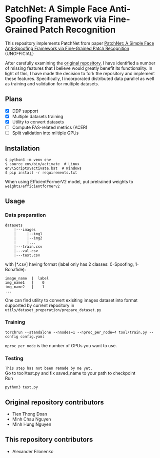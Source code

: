 # PatchNet: A Simple Face Anti-Spoofing Framework via Fine-Grained Patch Recognition

This repository implements PatchNet from paper [PatchNet: A Simple Face Anti-Spoofing Framework via Fine-Grained Patch Recognition](https://arxiv.org/abs/2203.14325) (UNOFFICIAL)

After carefully examining the [original repository](https://github.com/doantienthongbku/Implementation-patchnet), I have identified a number of missing features that I believe would greatly benefit its functionality. In light of this, I have made the decision to fork the repository and implement these features. Specifically, I incorporated distributed data parallel as well as training and validation for multiple datasets.

## Plans
- [x] DDP support
- [x] Multiple datasets training
- [x] Utility to convert datasets
- [ ] Compute FAS-related metrics (ACER)
- [ ] Split validation into miltiple GPUs

## Installation
```
$ python3 -m venv env
$ source env/bin/activate  # Linux
env\Scripts\activate.bat  # Windows
$ pip install -r requirements.txt
```

When using EfficientFormerV2 model, put pretrained weights to `weights/efficientformerv2`
## Usage
### Data preparation
```
datasets
    |---images
    |     |--img1
    |     |--img2
    |     |...
    |---train.csv
    |---val.csv
    |---test.csv
```
with [*.csv] having format (label only has 2 classes: 0-Spoofing, 1-Bonafide):
```
image_name  |  label
img_name1   |    0
img_name2   |    1
...
```

One can find utility to convert exisiting images dataset into format supported by current repository in `utils/dataset_preparation/prepare_dataset.py`

### Training
```
torchrun --standalone --nnodes=1 --nproc_per_node=4 tool/train.py --config config.yaml
```
`nproc_per_node` is the number of GPUs you want to use.

### Testing
`This step has not been remade by me yet.`\
Go to tool/test.py and fix saved_name to your path to checkpoint \
Run
```
python3 test.py
```
## Original repository contributors
- Tien Thong Doan
- Minh Chau Nguyen
- Minh Hung Nguyen

## This repository contributors
- Alexander Filonenko
